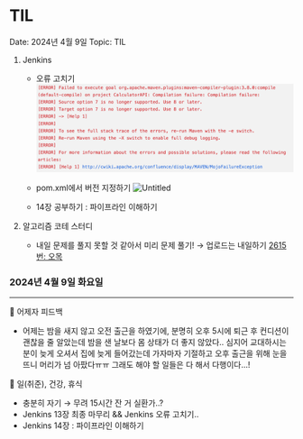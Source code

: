 # TIL

Date: 2024년 4월 9일
Topic: TIL

1. Jenkins

   - 오류 고치기
       <img src='./240409/Untitled.png' />

   - pom.xml에서 버전 지정하기
     ![Untitled](TIL%2051c3307de00c469da56d55ae2e1d0fec/Untitled%201.png)
   - 14장 공부하기 : 파이프라인 이해하기

2. 알고리즘 코테 스터디
   - 내일 문제를 풀지 못할 것 같아서 미리 문제 풀기! → 업로드는 내일하기
     [2615번: 오목](https://www.acmicpc.net/problem/2615)

### 2024년 4월 9일 화요일

---

💜 어제자 피드백

- 어제는 밤을 새지 않고 오전 출근을 하였기에, 분명히 오후 5시에 퇴근 후 컨디션이 괜찮을 줄 알았는데 밤을 샌 날보다 몸 상태가 더 좋지 않았다.. 심지어 교대하시는 분이 늦게 오셔서 집에 늦게 들어갔는데 가자마자 기절하고 오후 출근을 위해 눈을 뜨니 머리가 넘 아팠다ㅠㅠ 그래도 해야 할 일들은 다 해서 다행이다…!

💜 일(취준), 건강, 휴식

- 충분히 자기 → 무려 15시간 잔 거 실환가..?
- Jenkins 13장 최종 마무리 && Jenkins 오류 고치기..
- Jenkins 14장 : 파이프라인 이해하기
